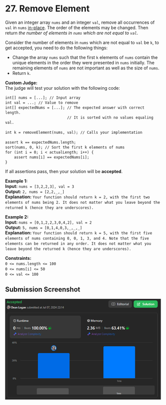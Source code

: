 # 27. Remove Element

Given an integer array `nums` and an integer `val`, remove all occurrences of `val` in `nums` [in-place](https://en.wikipedia.org/wiki/In-place_algorithm). The order of the elements may be changed. Then return *the number of elements in `nums` which are not equal to `val`*. 

Consider the number of elements in `nums` which are not equal to `val` be `k`, to get accepted, you need to do the following things:

* Change the array `nums` such that the first `k` elements of `nums` contain the unique elements in the order they were presented in `nums` initially. The remaining elements of `nums` are not important as well as the size of `nums`.
* Return `k`.

**Custom Judge:**  
The judge will test your solution with the following code:  
```
int[] nums = [...]; // Input array
int val = ...; // Value to remove
int[] expectedNums = [...]; // The expected answer with correct length.
                            // It is sorted with no values equaling val.

int k = removeElement(nums, val); // Calls your implementation

assert k == expectedNums.length;
sort(nums, 0, k); // Sort the first k elements of nums
for (int i = 0; i < actualLength; i++) {
    assert nums[i] == expectedNums[i];
}
```
If all assertions pass, then your solution will be **accepted**.  

**Example 1:**  
    **Input:** `nums = [3,2,2,3], val = 3`  
    **Output:** `2, nums = [2,2,_,_]`   
    **Explanation:** `Your function should return k = 2, with the first two elements of nums being 2. It does not matter what you leave beyond the returned k (hence they are underscores).`   

**Example 2:**  
    **Input:** `nums = [0,1,2,2,3,0,4,2], val = 2`  
    **Output:** `5, nums = [0,1,4,0,3,_,_,_]`   
    **Explanation:** `Your function should return k = 5, with the first five elements of nums containing 0, 0, 1, 3, and 4. Note that the five elements can be returned in any order. It does not matter what you leave beyond the returned k (hence they are underscores).`  

**Constraints:**  
    `0 <= nums.length <= 100`  
    `0 <= nums[i] <= 50`  
    `0 <= val <= 100`  

## Submission Screenshot

![Image](./remove-element.png)